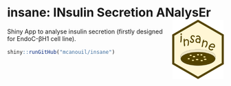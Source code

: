 
<!-- README.md is generated from README.Rmd. Please edit that file -->

# insane: INsulin Secretion ANalysEr <img src="www/insane.png" align="right" width="120" />

Shiny App to analyse insulin secretion (firstly designed for EndoC-βH1
cell line).

``` r
shiny::runGitHub("mcanouil/insane")
```
